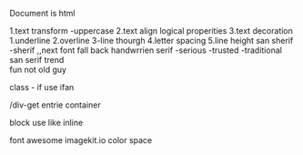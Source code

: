 Document is html 

1.text transform -uppercase
2.text  align
logical properities
3.text decoration 
1.underline
2.overline
3-line thourgh
4.letter spacing
5.line height
san sherif -sherif ,,next font fall back
handwrrien
serif
-serious
-trusted
-traditional
san serif
trend  
fun
not old guy

class - if use ifan

<p>/div-get entrie container

block use like inline

font awesome
imagekit.io
color space
